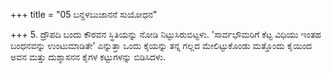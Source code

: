+++
title = "05 ಬನ್ದಳಬುಜಾನನೆ ಸುಯೋಧನ"

+++
5. ದ್ರೌಪದಿ ಬಂದು ಕೌರವನ ಸ್ಥಿತಿಯನ್ನು ನೋಡಿ ನಿಟ್ಟುಸಿರುಬಿಟ್ಟಳು. 'ಸಾರ್ವಭೌಮರಿಗೆ ಕೆಟ್ಟ ವಿಧಿಯು ಇಂತಹ ಬಂಧನವನ್ನು ಉಂಟುಮಾಡಿತೇ' ಎನ್ನುತ್ತಾ ಒಂದು ಕೈಯನ್ನು ತನ್ನ ಗಲ್ಲದ ಮೇಲಿಟ್ಟುಕೊಂಡು ಮತ್ತೊಂದು ಕೈಯಿಂದ ಅವನ  ಮತ್ತು ದುಶ್ಶಾಸನನ ಕೈಗಳ ಕಟ್ಟುಗಳನ್ನು  ಬಿಡಿಸಿದಳು.